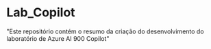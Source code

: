 # Lab_Copilot
"Este repositório contém o resumo da criação do  desenvolvimento do laboratório de Azure AI 900 Copilot"
